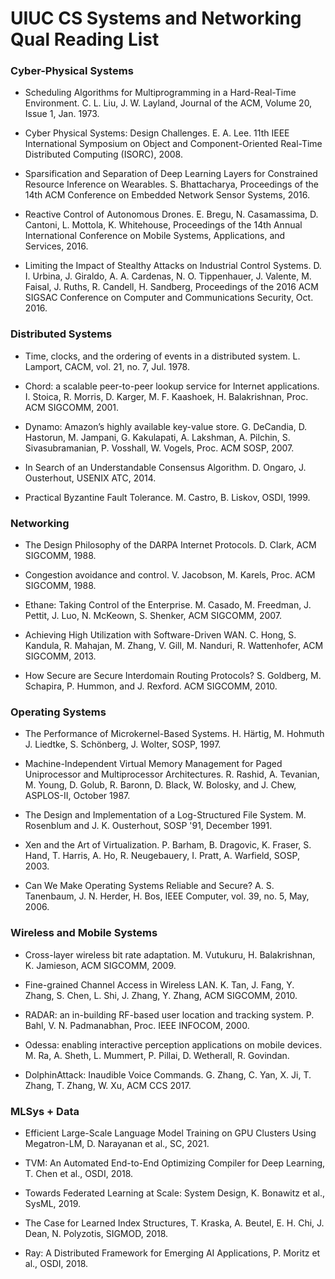 # UIUC CS Systems and Networking Qual Reading List

### Cyber-Physical Systems

* Scheduling Algorithms for Multiprogramming in a Hard-Real-Time Environment. C. L. Liu, J. W. Layland, Journal of the ACM, Volume 20, Issue 1, Jan. 1973.

* Cyber Physical Systems: Design Challenges. E. A. Lee. 11th IEEE International Symposium on Object and Component-Oriented Real-Time Distributed Computing (ISORC), 2008.

* Sparsification and Separation of Deep Learning Layers for Constrained Resource Inference on Wearables. S. Bhattacharya, Proceedings of the 14th ACM Conference on Embedded Network Sensor Systems, 2016.

* Reactive Control of Autonomous Drones. E. Bregu, N. Casamassima, D. Cantoni, L. Mottola, K. Whitehouse, Proceedings of the 14th Annual International Conference on Mobile Systems, Applications, and Services, 2016.

* Limiting the Impact of Stealthy Attacks on Industrial Control Systems. D. I. Urbina, J. Giraldo, A. A. Cardenas, N. O. Tippenhauer, J. Valente, M. Faisal, J. Ruths, R. Candell, H. Sandberg, Proceedings of the 2016 ACM SIGSAC Conference on Computer and Communications Security, Oct. 2016.

### Distributed Systems

* Time, clocks, and the ordering of events in a distributed system. L. Lamport, CACM, vol. 21, no. 7, Jul. 1978.

* Chord: a scalable peer-to-peer lookup service for Internet applications. I. Stoica, R. Morris, D. Karger, M. F. Kaashoek, H. Balakrishnan, Proc. ACM SIGCOMM, 2001.

* Dynamo: Amazon’s highly available key-value store. G. DeCandia, D. Hastorun, M. Jampani, G. Kakulapati, A. Lakshman, A. Pilchin, S. Sivasubramanian, P. Vosshall, W. Vogels, Proc. ACM SOSP, 2007.
* In Search of an Understandable Consensus Algorithm. D. Ongaro, J. Ousterhout, USENIX ATC, 2014.

* Practical Byzantine Fault Tolerance. M. Castro, B. Liskov, OSDI, 1999.

### Networking

* The Design Philosophy of the DARPA Internet Protocols. D. Clark, ACM SIGCOMM, 1988.

* Congestion avoidance and control. V. Jacobson, M. Karels, Proc. ACM SIGCOMM, 1988.

* Ethane: Taking Control of the Enterprise. M. Casado, M. Freedman, J. Pettit, J. Luo, N. McKeown, S. Shenker, ACM SIGCOMM, 2007.

* Achieving High Utilization with Software-Driven WAN. C. Hong, S. Kandula, R. Mahajan, M. Zhang, V. Gill, M. Nanduri, R. Wattenhofer, ACM SIGCOMM, 2013.

* How Secure are Secure Interdomain Routing Protocols? S. Goldberg, M. Schapira, P. Hummon, and J. Rexford. ACM SIGCOMM, 2010.

### Operating Systems

* The Performance of Microkernel-Based Systems. H. Härtig, M. Hohmuth J. Liedtke, S. Schönberg, J. Wolter, SOSP, 1997.

* Machine-Independent Virtual Memory Management for Paged Uniprocessor and Multiprocessor Architectures. R. Rashid, A. Tevanian, M. Young, D. Golub, R. Baronn, D. Black, W. Bolosky, and J. Chew, ASPLOS-II, October 1987.

* The Design and Implementation of a Log-Structured File System. M. Rosenblum and J. K. Ousterhout, SOSP '91, December 1991.

* Xen and the Art of Virtualization. P. Barham, B. Dragovic, K. Fraser, S. Hand, T. Harris, A. Ho, R. Neugebauery, I. Pratt, A. Warfield, SOSP, 2003.

* Can We Make Operating Systems Reliable and Secure? A. S. Tanenbaum, J. N. Herder, H. Bos, IEEE Computer, vol. 39, no. 5, May, 2006.

### Wireless and Mobile Systems

* Cross-layer wireless bit rate adaptation. M. Vutukuru, H. Balakrishnan, K. Jamieson, ACM SIGCOMM, 2009.

* Fine-grained Channel Access in Wireless LAN. K. Tan, J. Fang, Y. Zhang, S. Chen, L. Shi, J. Zhang, Y. Zhang, ACM SIGCOMM, 2010.

* RADAR: an in-building RF-based user location and tracking system. P. Bahl, V. N. Padmanabhan, Proc. IEEE INFOCOM, 2000.

* Odessa: enabling interactive perception applications on mobile devices. M. Ra, A. Sheth, L. Mummert, P. Pillai, D. Wetherall, R. Govindan.

* DolphinAttack: Inaudible Voice Commands. G. Zhang, C. Yan, X. Ji, T. Zhang, T. Zhang, W. Xu, ACM CCS 2017.

### MLSys + Data

* Efficient Large-Scale Language Model Training on GPU Clusters Using Megatron-LM, D. Narayanan et al., SC, 2021.

* TVM: An Automated End-to-End Optimizing Compiler for Deep Learning, T. Chen et al., OSDI, 2018.

* Towards Federated Learning at Scale: System Design, K. Bonawitz et al., SysML, 2019.

* The Case for Learned Index Structures, T. Kraska, A. Beutel, E. H. Chi, J. Dean, N. Polyzotis, SIGMOD, 2018.

* Ray: A Distributed Framework for Emerging AI Applications, P. Moritz et al., OSDI, 2018. 
